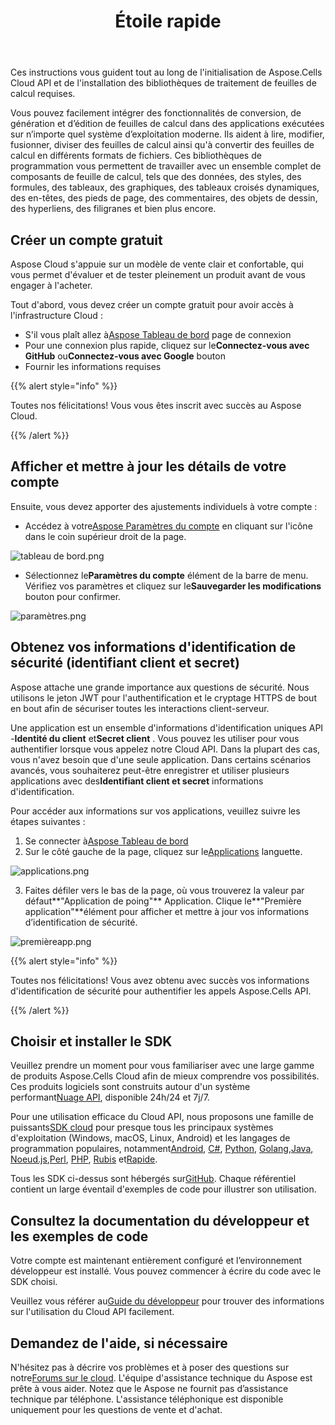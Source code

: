 ﻿---
title: Étoile rapide
second_title: Aspose.Cells Cloud Documen
type: docs
url: /fr/quickstart/
description: Aspose.Cells Cloud prend en charge Excel pour créer, convertir, fusionner, diviser, protéger, opération d'objet interne, etc.
weight: 20
---
Ces instructions vous guident tout au long de l'initialisation de Aspose.Cells Cloud API et de l'installation des bibliothèques de traitement de feuilles de calcul requises.

Vous pouvez facilement intégrer des fonctionnalités de conversion, de génération et d’édition de feuilles de calcul dans des applications exécutées sur n’importe quel système d’exploitation moderne. Ils aident à lire, modifier, fusionner, diviser des feuilles de calcul ainsi qu'à convertir des feuilles de calcul en différents formats de fichiers. Ces bibliothèques de programmation vous permettent de travailler avec un ensemble complet de composants de feuille de calcul, tels que des données, des styles, des formules, des tableaux, des graphiques, des tableaux croisés dynamiques, des en-têtes, des pieds de page, des commentaires, des objets de dessin, des hyperliens, des filigranes et bien plus encore.

## Créer un compte gratuit

Aspose Cloud s'appuie sur un modèle de vente clair et confortable, qui vous permet d'évaluer et de tester pleinement un produit avant de vous engager à l'acheter.

Tout d'abord, vous devez créer un compte gratuit pour avoir accès à l'infrastructure Cloud :

-  S'il vous plaît allez à[Aspose Tableau de bord](https://dashboard.aspose.cloud/#/) page de connexion
-  Pour une connexion plus rapide, cliquez sur le**Connectez-vous avec GitHub** ou**Connectez-vous avec Google** bouton
- Fournir les informations requises

{{% alert style="info" %}}

Toutes nos félicitations! Vous vous êtes inscrit avec succès au Aspose Cloud.

{{% /alert %}}

## Afficher et mettre à jour les détails de votre compte

Ensuite, vous devez apporter des ajustements individuels à votre compte :

-  Accédez à votre[Aspose Paramètres du compte](https://id.containerize.com/admin/) en cliquant sur l'icône dans le coin supérieur droit de la page.

![tableau de bord.png](dashboard.png)

-  Sélectionnez le**Paramètres du compte** élément de la barre de menu. Vérifiez vos paramètres et cliquez sur le**Sauvegarder les modifications** bouton pour confirmer.

![paramètres.png](settings.png)

## Obtenez vos informations d'identification de sécurité (identifiant client et secret)

Aspose attache une grande importance aux questions de sécurité. Nous utilisons le jeton JWT pour l'authentification et le cryptage HTTPS de bout en bout afin de sécuriser toutes les interactions client-serveur.

 Une application est un ensemble d'informations d'identification uniques API -**Identité du client** et**Secret client** . Vous pouvez les utiliser pour vous authentifier lorsque vous appelez notre Cloud API. Dans la plupart des cas, vous n'avez besoin que d'une seule application. Dans certains scénarios avancés, vous souhaiterez peut-être enregistrer et utiliser plusieurs applications avec des**Identifiant client et secret** informations d'identification.

Pour accéder aux informations sur vos applications, veuillez suivre les étapes suivantes :

1.  Se connecter à[Aspose Tableau de bord](https://dashboard.aspose.cloud/#/)
 2. Sur le côté gauche de la page, cliquez sur le[Applications](https://dashboard.aspose.cloud/applications) languette.

![applications.png](applications.png)

 3. Faites défiler vers le bas de la page, où vous trouverez la valeur par défaut**"Application de poing"** Application. Clique le**"Première application"**élément pour afficher et mettre à jour vos informations d’identification de sécurité.

![premièreapp.png](firstapp.png)

{{% alert style="info" %}}

Toutes nos félicitations! Vous avez obtenu avec succès vos informations d'identification de sécurité pour authentifier les appels Aspose.Cells API.

{{% /alert %}}

## Choisir et installer le SDK

 Veuillez prendre un moment pour vous familiariser avec une large gamme de produits Aspose.Cells Cloud afin de mieux comprendre vos possibilités. Ces produits logiciels sont construits autour d'un système performant[Nuage API](https://apireference.aspose.com/), disponible 24h/24 et 7j/7.

 Pour une utilisation efficace du Cloud API, nous proposons une famille de puissants[SDK cloud](https://products.aspose.cloud/cells/family) pour presque tous les principaux systèmes d'exploitation (Windows, macOS, Linux, Android) et les langages de programmation populaires, notamment[Android](https://products.aspose.cloud/cells/android), [C#](https://products.aspose.cloud/cells/net), [Python](https://products.aspose.cloud/cells/python), [Golang](https://products.aspose.cloud/cells/go),[Java](https://products.aspose.cloud/cells/java), [Noeud.js](https://products.aspose.cloud/cells/nodejs),[Perl](https://products.aspose.cloud/cells/perl), [PHP](https://products.aspose.cloud/cells/php), [Rubis](https://products.aspose.cloud/cells/ruby) et[Rapide](https://products.aspose.cloud/cells/swift).

 Tous les SDK ci-dessus sont hébergés sur[GitHub](https://github.com/aspose-cells-cloud/). Chaque référentiel contient un large éventail d'exemples de code pour illustrer son utilisation.

## Consultez la documentation du développeur et les exemples de code

Votre compte est maintenant entièrement configuré et l’environnement développeur est installé. Vous pouvez commencer à écrire du code avec le SDK choisi.

 Veuillez vous référer au[Guide du développeur](https://docs.aspose.cloud/cells/developer-guide/) pour trouver des informations sur l'utilisation du Cloud API facilement.

## Demandez de l'aide, si nécessaire

 N'hésitez pas à décrire vos problèmes et à poser des questions sur notre[Forums sur le cloud](https://forum.aspose.cloud/c/cells/7). L'équipe d'assistance technique du Aspose est prête à vous aider. Notez que le Aspose ne fournit pas d’assistance technique par téléphone. L'assistance téléphonique est disponible uniquement pour les questions de vente et d'achat.




